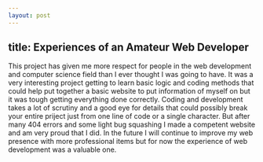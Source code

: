 ```yaml
---
layout: post
---
```

title: Experiences of an Amateur Web Developer
---
This project has given me more respect for people in the web development and computer science field than I ever thought I was going to have. It was a very interesting project getting to learn basic logic and coding methods that could help put together a basic website to put information of myself on but it was tough getting everything done correctly. Coding and development takes a lot of scrutiny and a good eye for details that could possibly break your entire priject just from one line of code or a single character. But after many 404 errors and some light bug squashing I made a competent website and am very proud that I did. In the future I will continue to improve my web presence with more professional items but for now the experience of web development was a valuable one.
